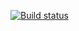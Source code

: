 [![Build status](https://ci.appveyor.com/api/projects/status/8iidsahut3v9h55d?svg=true)](https://ci.appveyor.com/project/Grafskii/task-21)